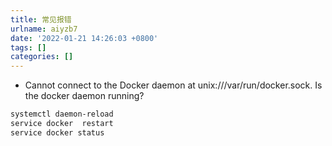 ```yaml
---
title: 常见报错
urlname: aiyzb7
date: '2022-01-21 14:26:03 +0800'
tags: []
categories: []
---
```


- Cannot connect to the Docker daemon at unix:///var/run/docker.sock. Is the docker daemon running?

```bash
systemctl daemon-reload
service docker  restart
service docker status
```
